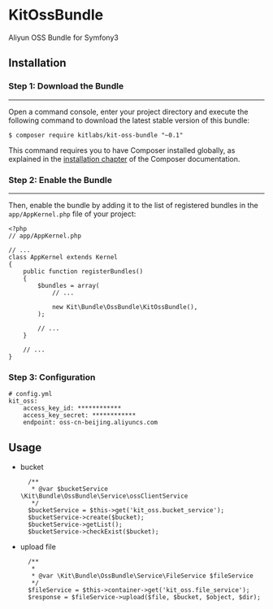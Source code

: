 # KitOssBundle
Aliyun OSS Bundle for Symfony3

## Installation
 
### Step 1: Download the Bundle
---------------------------
 
Open a command console, enter your project directory and execute the
following command to download the latest stable version of this bundle:
 
	
	$ composer require kitlabs/kit-oss-bundle "~0.1"

 
This command requires you to have Composer installed globally, as explained
in the [installation chapter](https://getcomposer.org/doc/00-intro.md)
of the Composer documentation.
 
### Step 2: Enable the Bundle
---------------------------
 
Then, enable the bundle by adding it to the list of registered bundles
in the `app/AppKernel.php` file of your project:

	<?php
	// app/AppKernel.php
	 
	// ...
	class AppKernel extends Kernel
	{
	    public function registerBundles()
	    {
	        $bundles = array(
	            // ...
	 
	            new Kit\Bundle\OssBundle\KitOssBundle(),
	        );
	 
	        // ...
	    }
	 
	    // ...
	}

### Step 3: Configuration 

	# config.yml
	kit_oss:
	    access_key_id: ************
	    access_key_secret: ************
	    endpoint: oss-cn-beijing.aliyuncs.com
## Usage
- bucket

		/**
		 * @var $bucketService \Kit\Bundle\OssBundle\Service\ossClientService
		 */
		$bucketService = $this->get('kit_oss.bucket_service');
		$bucketService->create($bucket);
		$bucketService->getList();
		$bucketService->checkExist($bucket);
- upload file

		/**
         *
         * @var \Kit\Bundle\OssBundle\Service\FileService $fileService
         */
        $fileService = $this->container->get('kit_oss.file_service');
		$response = $fileService->upload($file, $bucket, $object, $dir);